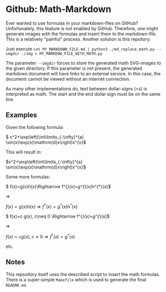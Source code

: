 # Github: Math-Markdown

Ever wanted to use formulas in your markdown-files on GitHub? Unfortunately, this feature is not enabled by GitHub.
Therefore, one might generate images with the formulas and insert them to the markdown-file. This is a relatively
"painful" process. Another solution is this repsitory:

Just execute `cat MY_MARKDOWN_FILE.md | python3 ./md_replace_math.py --imgdir ./img > MY_MARKDOW_FILE_WITH_MATH.py`

The parameter `--imgdir` forces to store the generated math SVG-images to the given directory. If this parameter
is not present, the generated markdown document will have links to an external service. In this case, the document
cannot be viewed without an internet connection.

As many other implementations do, text between dollar-signs (=`$`) is interpreted as math. The start and the end
dollar sign must be on the same line.

## Examples
Given the following formula:

$
x^2+\exp\left(\int\limits_{-\infty}^{a} \sin(x)\exp(x)\mathrm{d}x\right)x^{x}$

This will result in:

$x^2+\exp\left(\int\limits_{-\infty}^{a} \sin(x)\exp(x)\mathrm{d}x\right)x^{x}$

Some more formulas:

$
f(x)=g(x)h(x)\Rightarrow f^{*}(x)=g^{*}(x)h^{*}(x)$

$\Rightarrow$

$f(x)=g(x)h(x)\Rightarrow f^{*}(x)=g^{*}(x)h^{*}(x)$



$
f(x)=c g(x), c\neq 0 \Rightarrow f^{*}(x)=g^{*}(x)$

$\Rightarrow$

$f(x)=c g(x), c\neq 0 \Rightarrow f^{*}(x)=g^{*}(x)$

etc.

## Notes

This repsoitory itself uses the described script to insert the math formulas. There is a super-simple `Makefile`
which is used to generate the final `README.md`.


